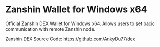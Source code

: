 # Zanshin Wallet for Windows x64  
Official Zanshin DEX Wallet for Windows x64. Allows users to set bacic communication with remote Zanshin node.  
  
Zanshin DEX Source Code: https://github.com/AnkyDu77/dex
